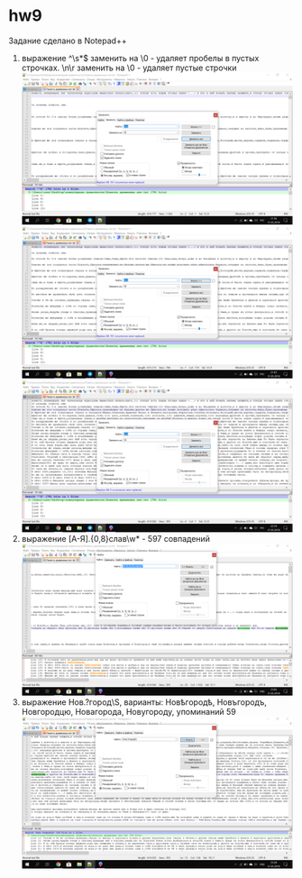 # hw9
Задание сделано в Notepad++
1. выражение ^\s*$ заменить на \0 - удаляет пробелы в пустых строчках. \n\r заменить на \0 - удаляет пустые строчки
![alt text](https://github.com/berniesdale/hw9/blob/master/1.png)
![alt text](https://github.com/berniesdale/hw9/blob/master/2.png)
![alt text](https://github.com/berniesdale/hw9/blob/master/3.png)
2. выражение [А-Я].{0,8}слав\w* - 597 совпадений
![alt text](https://github.com/berniesdale/hw9/blob/master/4.png)
3. выражение Нов.?город\S, варианты: Новѣгородѣ, Новъгородъ, Новгородцю, Новагорода, Новугороду, упоминаний 59
![alt text](https://github.com/berniesdale/hw9/blob/master/5.png)
